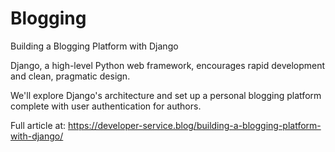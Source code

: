 # Blogging
Building a Blogging Platform with Django

Django, a high-level Python web framework, encourages rapid development and clean, pragmatic design.

We'll explore Django's architecture and set up a personal blogging platform complete with user authentication for authors.

Full article at: https://developer-service.blog/building-a-blogging-platform-with-django/
